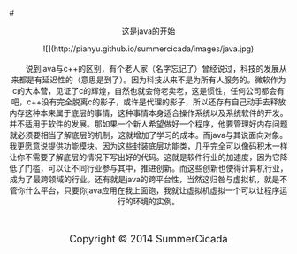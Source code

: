 #<center>这是java的开始<center>

<center>![](http://pianyu.github.io/summercicada/images/java.jpg)</center>
<br/>
&emsp;&emsp;说到java与c++的区别，有个老人家（名字忘记了）曾经说过，科技的发展从来都是有延迟性的（意思是到了）。因为科技从来不是为所有人服务的。微软作为c的大本营，见证了c的辉煌，自然也就会倚老卖老，这是惯性，任何公司都会有吧，c++没有完全脱离c的影子，或许是代理的影子，所以还存有自己动手去释放内存这种本来属于底层的事情，这种事情本身适合操作系统以及系统软件的开发。并不适用于软件的发展。那如果一个新人希望做好一个程序，他要管理好内存问题就必须要相当了解底层的机制，这就增加了学习的成本。而java与其说面向对象。我更愿意说提供功能模块。因为这些封装底层功能类，几乎完全可以像码积木一样让你不需要了解底层的情况下写出好的代码。这就是软件行业的加速度，因为它降低了门槛，可以让不同行业参与其中，推进创新。而这些创新也使得计算机行业，成为了最跨领域的行业。还有就是java的跨平台性，当然这归咎与虚拟机，就是不管你什么平台，只要你java应用在我上面跑，我就让虚拟机虚拟一个可以让程序运行的环境的实例。

<br/>
<br/>
<br/>

<center><p><font size="4">Copyright &copy; 2014 SummerCicada</font></p></center>
